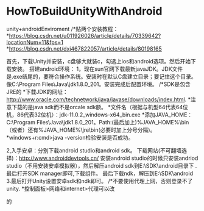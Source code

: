 # HowToBuildUnityWithAndroid
unity+androidEnviroment
/*贴两个安装教程：
 *https://blog.csdn.net/u011926026/article/details/70339642?locationNum=11&fps=1
 *https://blog.csdn.net/dxj467822057/article/details/80198165

首先，下载Unity并安装，c盘够大就装c，勾选上ios和android选项。然后开始下载安装。
搭建android环境：
1，现在sun官网下载最新javaJDK。JDK文件是.exe结尾的，要符合操作系统。安装时在默认C盘建立目录；要记住这个目录。像C:\Program Files\Java\jdk1.8.0_201。安装完成后配置环境。
/*SDK是包含JRE的
 *下载JDK的网址：http://www.oracle.com/technetwork/java/javase/downloads/index.html.
 *注意下载的是java sdk而不是orcale sdk额。
 *文件名（根据与机型64代表64位机，86代表32位机）：jdk-11.0.2_windows-x64_bin.exe
 *添加JAVA_HOME：C:\Program Files\Java\jdk1.8.0_201。Path:(最后加上)%JAVA_HOME%\bin（或者）还有%JAVA_HOME%\jre\bin(必要时加上分号分隔)。
 *windows+r:cmd>java -version检验安装是否成功。
 
2,入手安卓：分别下载android studio和android sdk。
下载网站(不可翻墙选择)：http://www.androiddevtools.cn/
安装android studio的时候只安装andriod studio（不用安装安卓模拟器），然后解压android sdk到E:\SDK\android目录下 .最后打开SDK manager即可,下载组件。
最后下载ndk，解压到E:\SDK\android
3.最后打开Unity设置安卓sdk和ndk即可。
/*不要使用代理上网，否则登录不了unity.
 *控制面板>网络和internet>代理可以改

的



